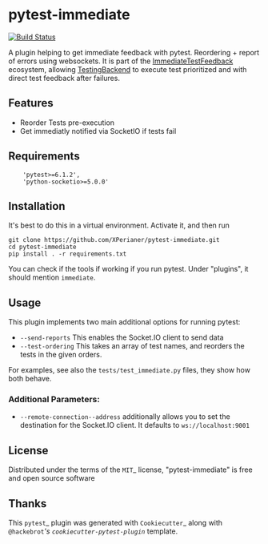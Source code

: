 # pytest-immediate
[![Build Status](https://travis-ci.com/XPerianer/pytest-immediate.svg?branch=main)](https://travis-ci.com/XPerianer/pytest-immediate)

A plugin helping to get immediate feedback with pytest. Reordering + report of errors using websockets.
It is part of the [ImmediateTestFeedback](https://github.com/XPerianer/ImmediateTestFeedback) ecosystem,
allowing [TestingBackend](https://github.com/XPerianer/TestingBackend) to execute test prioritized and with direct test feedback after failures.


## Features

- Reorder Tests pre-execution
- Get immediatly notified via SocketIO if tests fail

## Requirements

```
    'pytest>=6.1.2',
    'python-socketio>=5.0.0'
```

## Installation

It's best to do this in a virtual environment.
Activate it, and then run
```
git clone https://github.com/XPerianer/pytest-immediate.git
cd pytest-immediate
pip install . -r requirements.txt
```
You can check if the tools if working if you run pytest.
Under "plugins", it should mention ```immediate```.

## Usage

This plugin implements two main additional options for running pytest:
- ```--send-reports``` This enables the Socket.IO client to send data
- ```--test-ordering``` This takes an array of test names, and reorders the tests in the given orders.

For examples, see also the ```tests/test_immediate.py``` files, they show how both behave.

### Additional Parameters:
- ```--remote-connection--address``` additionally allows you to set the destination for the Socket.IO client. It defaults to ```ws://localhost:9001```


## License
Distributed under the terms of the `MIT`_ license, "pytest-immediate" is free and open source software

## Thanks
This `pytest`_ plugin was generated with `Cookiecutter`_ along with `@hackebrot`_'s `cookiecutter-pytest-plugin`_ template.
